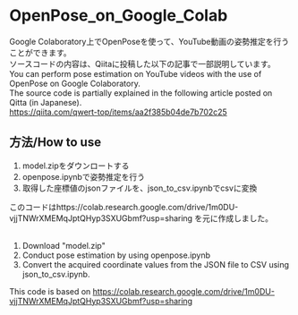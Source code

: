 # OpenPose_on_Google_Colab
Google Colaboratory上でOpenPoseを使って、YouTube動画の姿勢推定を行うことができます。<br>
ソースコードの内容は、Qiitaに投稿した以下の記事で一部説明しています。<br>
You can perform pose estimation on YouTube videos with the use of OpenPose on Google Colaboratory. <br>
The source code is partially explained in the following article posted on Qitta (in Japanese).<br>
https://qiita.com/qwert-top/items/aa2f385b04de7b702c25

## 方法/How to use  
1. model.zipをダウンロートする
2. openpose.ipynbで姿勢推定を行う
3. 取得した座標値のjsonファイルを、json_to_csv.ipynbでcsvに変換

このコードはhttps://colab.research.google.com/drive/1m0DU-vjjTNWrXMEMqJptQHyp3SXUGbmf?usp=sharing
を元に作成しました。<br>
<br>
  1. Download "model.zip"
  2. Conduct pose estimation by using openpose.ipynb<br>
  3. Convert the acquired coordinate values from the JSON file to CSV using json_to_csv.ipynb.<br>

This code is based on https://colab.research.google.com/drive/1m0DU-vjjTNWrXMEMqJptQHyp3SXUGbmf?usp=sharing <br>
